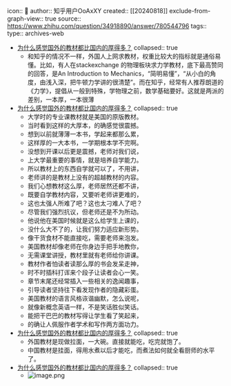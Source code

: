 icon:: 💾
author:: 知乎用户OoAxXY
created:: [[20240818]]
exclude-from-graph-view:: true
source:: https://www.zhihu.com/question/34918890/answer/780544796
tags:: 
type:: archives-web

- [为什么感觉国外的教材都比国内的厚得多？](https://www.zhihu.com/question/34918890/answer/780544796)
  collapsed:: true
  - 和知乎的情况不一样，外国人上网求教材，权重比较大的指标就是通俗易懂。比如，有人在stackexchange 的物理板块求力学教材，底下最高赞同的回答，是An Introduction to Mechanics，“简明易懂”，“从小白的角度，由浅入深，把牛顿力学讲的很清楚”。而在知乎，经常有人推荐朗道的《力学》，提倡从一般到特殊，学物理之前，数学基础要好。这就是两派的差别，一本厚，一本很薄
- [为什么感觉国外的教材都比国内的厚得多？](https://www.zhihu.com/question/34918890/answer/375753063)
  collapsed:: true
  - 大学时的专业课教材就是美国的原版教材。
  - 当时看到这样的大厚本，的确感觉很震撼。
  - 想到以前就薄薄一本书，学起来都那么累，
  - 这样厚的一大本书，一学期根本学不完啊。
  - 没想到开课以后更是震撼，老师对我们说，
  - 上大学最重要的事情，就是培养自学能力。
  - 所以教材上的东西自学就可以了，不用讲，
  - 老师讲的是教材上没有的超越教材的内容。
  - 我们心想教材这么厚，老师居然还都不讲，
  - 既要自学教材内容，又要听老师讲更难的，
  - 这也太强人所难了吧？这也太刁难人了吧？
  - 尽管我们强烈抗议，但老师还是不为所动。
  - 他说他在美国时候就是这么给学生上课的，
  - 没什么大不了的，让我们努力适应新形势。
  - 像干货食材不能直接吃，需要老师来泡发。
  - 美国教材却像老师在你身边手把手地教你，
  - 无需课堂讲授，教材里就有老师给你讲课。
  - 教材作者怕读者读那么厚的书会发呆走神，
  - 时不时插科打诨来个段子让读者会心一笑。
  - 章节末尾还经常插入一些相关的逸闻趣事，
  - 引导读者坚持往下看发现作者的隐藏彩蛋。
  - 美国教材的语言风格诙谐幽默，怎么说呢，
  - 就像新概念英语一样，不是笑话胜似笑话。
  - 能把干巴巴的教材写得让学生看了笑起来，
  - 的确让人佩服作者学术和写作两方面功力。
- [为什么感觉国外的教材都比国内的厚得多？](https://www.zhihu.com/question/34918890/answer/640174076)
  collapsed:: true
  - 外国教材是现做拉面，一大碗。直接就能吃，吃完就饱了。
  - 中国教材是挂面，得用水煮以后才能吃，而煮法如何就全看厨师的水平了。
- [为什么感觉国外的教材都比国内的厚得多？](https://www.zhihu.com/question/34918890/answer/61423619)
  collapsed:: true
  - ![image.png](../assets/image_1655226118642_0.png)